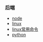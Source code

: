 ### 后端
* [node](/notes/node.md)
* [linux](/notes/linux.md)
* [linux常用命令](/notes/linux-command.md)
* [python](/notes/python.md)
